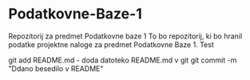 # Podatkovne-Baze-1
Repozitorij za predmet Podatkovne baze 1
To bo repozitorij, ki bo hranil podatke projektne naloge za predmet Podatkovne Baze 1.
Test

git add README.md - doda datoteko README.md v git
git commit -m "Ddano besedilo v README"